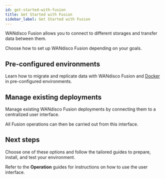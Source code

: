 ```yaml
---
id: get-started-with-fusion
title: Get Started with Fusion
sidebar_label: Get Started with Fusion
---
```


WANdisco Fusion allows you to connect to different storages and transfer data between them.

Choose how to set up WANdisco Fusion depending on your goals.

## Pre-configured environments

Learn how to migrate and replicate data with WANdisco Fusion and [Docker](https://docs.docker.com/) in pre-configured environments.

## Manage existing deployments

Manage existing WANdisco Fusion deployments by connecting them to a centralized user interface.

All Fusion operations can then be carried out from this interface.

## Next steps

Choose one of these options and follow the tailored guides to prepare, install, and test your environment.

Refer to the **Operation** guides for instructions on how to use the user interface.